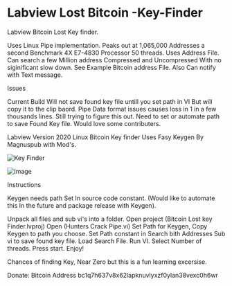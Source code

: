 # Labview Lost Bitcoin -Key-Finder
 Labview Bitcoin Lost Key finder.

Uses Linux  Pipe implementation. Peaks out at 1,065,000 Addresses a second
Benchmark 4X E7-4830 Processor 50 threads. Uses Address File.
Can search a few Million address Compressed and Uncompressed With no siginificant slow down. 
See Example Bitcoin address File. Also Can notify with Text message. 

Issues

 Current Build Will not save found key file untill you set path in VI But will copy it to the clip baord. 
 Pipe Data format issues causes loss in 1 in a few thousands lines. Still trying to figure this out. 
 Need to set or automate path to save Found Key file.  Would love some contributers. 

Labview Version 2020 Linux Bitcoin Key finder
Uses Fasy Keygen By Magnuspub with Mod's. 




![Key Finder](https://user-images.githubusercontent.com/36019554/180500126-c5626ea6-956f-4d81-bfd4-71770173cb0f.jpg)


![image](https://user-images.githubusercontent.com/36019554/180504578-4b60d449-202d-447c-a6a3-1f7897ef04b1.png)


Instructions

Keygen needs path Set In source code constant. (Would like to automate this In the future and package release with Keygen).

Unpack all files and sub vi's into a folder.
Open project (Bitcoin Lost key Finder.lvproj)
Open (Hunters Crack Pipe.vi)
Set Path for Keygen, Copy Keygen to path you choose.
Set Path constant in Search bith Addresses Sub vi to save found key file. 
Load Search File.
Run VI. 
Select Number of threads. 
Press start. Enjoy! 

Chances of finding Key, Near Zero but this is a fun learning excersise. 

Donate: Bitcoin Address  bc1q7h637v8x62lapknuvlyxzf0ylan38vexc0h6wr


